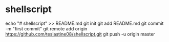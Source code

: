 # shellscript
echo "# shellscript" >> README.md
git init
git add README.md
git commit -m "first commit"
git remote add origin https://github.com/teslastine08/shellscript.git
git push -u origin master
                
